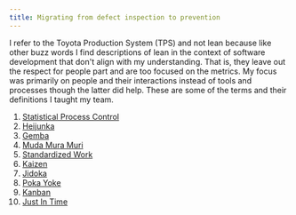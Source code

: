 ```yaml
---
title: Migrating from defect inspection to prevention
---
```


I refer to the Toyota Production System (TPS) and not lean because like other buzz words I find descriptions of lean in the context of software development that don't align with my understanding. That is, they leave out the respect for people part and are too focused on the metrics. 
My focus was primarily on people and their interactions instead of tools and processes though the latter did help. 
These are some of the terms and their definitions I taught my team.

1. [Statistical Process Control](SPC)
2. [Heijunka](Heijunka)
3. [Gemba](Gemba)
4. [Muda Mura Muri](Muda)
5. [Standardized Work](Standardized%20Work)
6. [Kaizen](Kaizen)
7. [Jidoka](Jidoka)
8. [Poka Yoke](Poka%20Yoke)
9. [Kanban](Kanban)
10. [Just In Time](Just%20In%20Time)